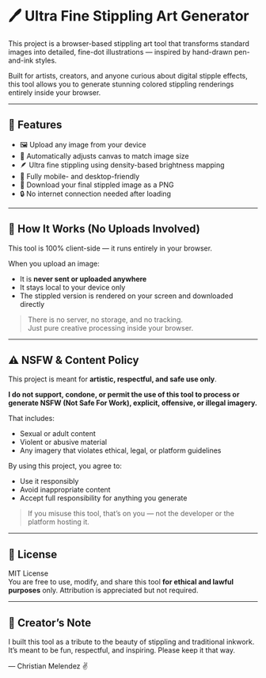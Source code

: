 # 🖊️ Ultra Fine Stippling Art Generator

This project is a browser-based stippling art tool that transforms standard images into detailed, fine-dot illustrations — inspired by hand-drawn pen-and-ink styles.

Built for artists, creators, and anyone curious about digital stipple effects, this tool allows you to generate stunning colored stippling renderings entirely inside your browser.

---

## 🚀 Features

- 🖼️ Upload any image from your device
- 🧠 Automatically adjusts canvas to match image size
- 🪶 Ultra fine stippling using density-based brightness mapping
- 📱 Fully mobile- and desktop-friendly
- 💾 Download your final stippled image as a PNG
- 🔒 No internet connection needed after loading

---

## 🧠 How It Works (No Uploads Involved)

This tool is 100% client-side — it runs entirely in your browser.

When you upload an image:
- It is **never sent or uploaded anywhere**
- It stays local to your device only
- The stippled version is rendered on your screen and downloaded directly

> There is no server, no storage, and no tracking.  
> Just pure creative processing inside your browser.

---

## ⚠️ NSFW & Content Policy

This project is meant for **artistic, respectful, and safe use only**.

**I do not support, condone, or permit the use of this tool to process or generate NSFW (Not Safe For Work), explicit, offensive, or illegal imagery.**

That includes:
- Sexual or adult content
- Violent or abusive material
- Any imagery that violates ethical, legal, or platform guidelines

By using this project, you agree to:
- Use it responsibly
- Avoid inappropriate content
- Accept full responsibility for anything you generate

> If you misuse this tool, that’s on you — not the developer or the platform hosting it.

---

## 📜 License

MIT License  
You are free to use, modify, and share this tool **for ethical and lawful purposes** only. Attribution is appreciated but not required.

---

## 🙏 Creator’s Note

I built this tool as a tribute to the beauty of stippling and traditional inkwork.  
It’s meant to be fun, respectful, and inspiring. Please keep it that way.

— Christian Melendez ✌️
